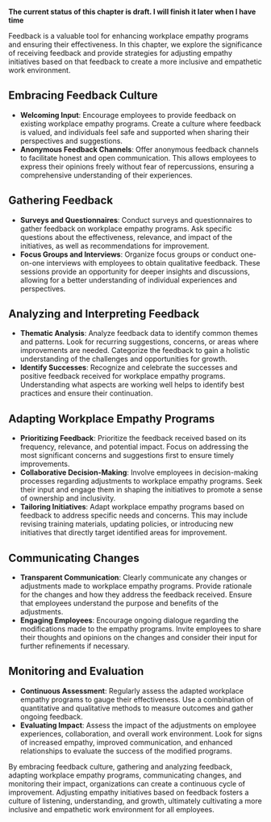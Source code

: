 **The current status of this chapter is draft. I will finish it later when I have time**

Feedback is a valuable tool for enhancing workplace empathy programs and ensuring their effectiveness. In this chapter, we explore the significance of receiving feedback and provide strategies for adjusting empathy initiatives based on that feedback to create a more inclusive and empathetic work environment.

Embracing Feedback Culture
--------------------------

* **Welcoming Input**: Encourage employees to provide feedback on existing workplace empathy programs. Create a culture where feedback is valued, and individuals feel safe and supported when sharing their perspectives and suggestions.
* **Anonymous Feedback Channels**: Offer anonymous feedback channels to facilitate honest and open communication. This allows employees to express their opinions freely without fear of repercussions, ensuring a comprehensive understanding of their experiences.

Gathering Feedback
------------------

* **Surveys and Questionnaires**: Conduct surveys and questionnaires to gather feedback on workplace empathy programs. Ask specific questions about the effectiveness, relevance, and impact of the initiatives, as well as recommendations for improvement.
* **Focus Groups and Interviews**: Organize focus groups or conduct one-on-one interviews with employees to obtain qualitative feedback. These sessions provide an opportunity for deeper insights and discussions, allowing for a better understanding of individual experiences and perspectives.

Analyzing and Interpreting Feedback
-----------------------------------

* **Thematic Analysis**: Analyze feedback data to identify common themes and patterns. Look for recurring suggestions, concerns, or areas where improvements are needed. Categorize the feedback to gain a holistic understanding of the challenges and opportunities for growth.
* **Identify Successes**: Recognize and celebrate the successes and positive feedback received for workplace empathy programs. Understanding what aspects are working well helps to identify best practices and ensure their continuation.

Adapting Workplace Empathy Programs
-----------------------------------

* **Prioritizing Feedback**: Prioritize the feedback received based on its frequency, relevance, and potential impact. Focus on addressing the most significant concerns and suggestions first to ensure timely improvements.
* **Collaborative Decision-Making**: Involve employees in decision-making processes regarding adjustments to workplace empathy programs. Seek their input and engage them in shaping the initiatives to promote a sense of ownership and inclusivity.
* **Tailoring Initiatives**: Adapt workplace empathy programs based on feedback to address specific needs and concerns. This may include revising training materials, updating policies, or introducing new initiatives that directly target identified areas for improvement.

Communicating Changes
---------------------

* **Transparent Communication**: Clearly communicate any changes or adjustments made to workplace empathy programs. Provide rationale for the changes and how they address the feedback received. Ensure that employees understand the purpose and benefits of the adjustments.
* **Engaging Employees**: Encourage ongoing dialogue regarding the modifications made to the empathy programs. Invite employees to share their thoughts and opinions on the changes and consider their input for further refinements if necessary.

Monitoring and Evaluation
-------------------------

* **Continuous Assessment**: Regularly assess the adapted workplace empathy programs to gauge their effectiveness. Use a combination of quantitative and qualitative methods to measure outcomes and gather ongoing feedback.
* **Evaluating Impact**: Assess the impact of the adjustments on employee experiences, collaboration, and overall work environment. Look for signs of increased empathy, improved communication, and enhanced relationships to evaluate the success of the modified programs.

By embracing feedback culture, gathering and analyzing feedback, adapting workplace empathy programs, communicating changes, and monitoring their impact, organizations can create a continuous cycle of improvement. Adjusting empathy initiatives based on feedback fosters a culture of listening, understanding, and growth, ultimately cultivating a more inclusive and empathetic work environment for all employees.
